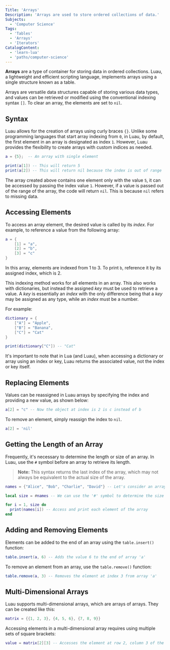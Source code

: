 ```yaml
---
Title: 'Arrays'
Description: 'Arrays are used to store ordered collections of data.'
Subjects:
  - 'Computer Science'
Tags:
  - 'Tables'
  - 'Arrays'
  - 'Iterators'
CatalogContent:
  - 'learn-lua'
  - 'paths/computer-science'
---
```


**Arrays** are a type of container for storing data in ordered collections. Luau, a lightweight and efficient scripting language, implements arrays using a single structure known as a table.

Arrays are versatile data structures capable of storing various data types, and values can be retrieved or modified using the conventional indexing syntax `[]`. To clear an array, the elements are set to `nil`.

## Syntax

Luau allows for the creation of arrays using curly braces `{}`. Unlike some programming languages that start array indexing from `0`, in Luau, by default, the first element in an array is designated as index `1`. However, Luau provides the flexibility to create arrays with custom indices as needed.

```lua
a = {5};  -- An array with single element

print(a[1]) -- This will return 5
print(a[2]) -- This will return nil because the index is out of range
```

The array created above contains one element only with the value `5`, it can be accessed by passing the index value `1`. However, if a value is passed out of the range of the array, the code will return `nil`. This is because `nil` refers to missing data.

## Accessing Elements

To access an array element, the desired value is called by its _index_. For example, to reference a value from the following array:

```lua
a = {
    [1] = "a",
    [2] = "b",
    [3] = "c"
}
```

In this array, elements are indexed from 1 to 3. To print `b`, reference it by its assigned index, which is 2.

This indexing method works for all elements in an array. This also works with dictionaries, but instead the assigned _key_ must be used to retrieve a value. A _key_ is essentially an _index_ with the only difference being that a _key_ may be assigned as any type, while an _index_ must be a number.

For example:

```lua
dictionary = {
    ["A"] = "Apple",
    ["B"] = "Banana",
    ["C"] = "Cat"
}

print(dictionary["C"]) -- "Cat"
```

It's important to note that in Lua (and Luau), when accessing a dictionary or array using an index or key, Luau returns the associated value, not the index or key itself.

## Replacing Elements

Values can be reassigned in Luau arrays by specifying the index and providing a new value, as shown below:

```lua
a[2] = "c" -- Now the object at index is 2 is c instead of b
```

To remove an element, simply reassign the index to `nil`.

```lua
a[2] = 'nil'
```

## Getting the Length of an Array

Frequently, it's necessary to determine the length or size of an array. In Luau, use the `#` symbol before an array to retrieve its length.

> **Note:** This syntax returns the last index of the array, which may not always be equivalent to the actual size of the array.

```lua
names = {"Alice", "Bob", "Charlie", "David"} -- Let's consider an array of names

local size = #names -- We can use the '#' symbol to determine the size of the 'names' array

for i = 1, size do
  print(names[i]) -- Access and print each element of the array
end
```

## Adding and Removing Elements

Elements can be added to the end of an array using the `table.insert()` function:

```lua
table.insert(a, 6) -- Adds the value 6 to the end of array 'a'
```

To remove an element from an array, use the `table.remove()` function:

```lua
table.remove(a, 3) -- Removes the element at index 3 from array 'a'
```

## Multi-Dimensional Arrays

Luau supports multi-dimensional arrays, which are arrays of arrays. They can be created like this:

```lua
matrix = {{1, 2, 3}, {4, 5, 6}, {7, 8, 9}}
```

Accessing elements in a multi-dimensional array requires using multiple sets of square brackets:

```lua
value = matrix[2][3] -- Accesses the element at row 2, column 3 of the matrix
```
